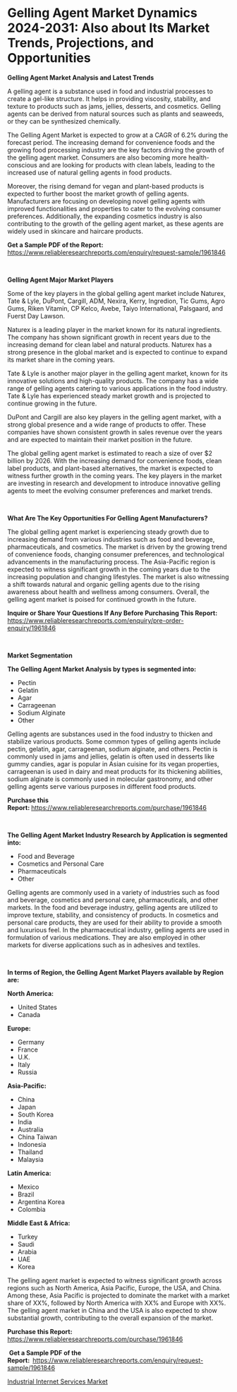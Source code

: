 <p><h1>Gelling Agent Market Dynamics 2024-2031: Also about Its Market Trends, Projections, and Opportunities</h1></p><p><strong>Gelling Agent Market Analysis and Latest Trends</strong></p>
<p><p>A gelling agent is a substance used in food and industrial processes to create a gel-like structure. It helps in providing viscosity, stability, and texture to products such as jams, jellies, desserts, and cosmetics. Gelling agents can be derived from natural sources such as plants and seaweeds, or they can be synthesized chemically.</p><p>The Gelling Agent Market is expected to grow at a CAGR of 6.2% during the forecast period. The increasing demand for convenience foods and the growing food processing industry are the key factors driving the growth of the gelling agent market. Consumers are also becoming more health-conscious and are looking for products with clean labels, leading to the increased use of natural gelling agents in food products.</p><p>Moreover, the rising demand for vegan and plant-based products is expected to further boost the market growth of gelling agents. Manufacturers are focusing on developing novel gelling agents with improved functionalities and properties to cater to the evolving consumer preferences. Additionally, the expanding cosmetics industry is also contributing to the growth of the gelling agent market, as these agents are widely used in skincare and haircare products.</p></p>
<p><strong>Get a Sample PDF of the Report:&nbsp;</strong> <a href="https://www.reliableresearchreports.com/enquiry/request-sample/1961846">https://www.reliableresearchreports.com/enquiry/request-sample/1961846</a></p>
<p>&nbsp;</p>
<p><strong>Gelling Agent Major Market Players</strong></p>
<p><p>Some of the key players in the global gelling agent market include Naturex, Tate & Lyle, DuPont, Cargill, ADM, Nexira, Kerry, Ingredion, Tic Gums, Agro Gums, Riken Vitamin, CP Kelco, Avebe, Taiyo International, Palsgaard, and Fuerst Day Lawson.</p><p>Naturex is a leading player in the market known for its natural ingredients. The company has shown significant growth in recent years due to the increasing demand for clean label and natural products. Naturex has a strong presence in the global market and is expected to continue to expand its market share in the coming years. </p><p>Tate & Lyle is another major player in the gelling agent market, known for its innovative solutions and high-quality products. The company has a wide range of gelling agents catering to various applications in the food industry. Tate & Lyle has experienced steady market growth and is projected to continue growing in the future.</p><p>DuPont and Cargill are also key players in the gelling agent market, with a strong global presence and a wide range of products to offer. These companies have shown consistent growth in sales revenue over the years and are expected to maintain their market position in the future.</p><p>The global gelling agent market is estimated to reach a size of over $2 billion by 2026. With the increasing demand for convenience foods, clean label products, and plant-based alternatives, the market is expected to witness further growth in the coming years. The key players in the market are investing in research and development to introduce innovative gelling agents to meet the evolving consumer preferences and market trends.</p></p>
<p>&nbsp;</p>
<p><strong>What Are The Key Opportunities For Gelling Agent Manufacturers?</strong></p>
<p><p>The global gelling agent market is experiencing steady growth due to increasing demand from various industries such as food and beverage, pharmaceuticals, and cosmetics. The market is driven by the growing trend of convenience foods, changing consumer preferences, and technological advancements in the manufacturing process. The Asia-Pacific region is expected to witness significant growth in the coming years due to the increasing population and changing lifestyles. The market is also witnessing a shift towards natural and organic gelling agents due to the rising awareness about health and wellness among consumers. Overall, the gelling agent market is poised for continued growth in the future.</p></p>
<p><strong>Inquire or Share Your Questions If Any Before Purchasing This Report:</strong> <a href="https://www.reliableresearchreports.com/enquiry/pre-order-enquiry/1961846">https://www.reliableresearchreports.com/enquiry/pre-order-enquiry/1961846</a></p>
<p>&nbsp;</p>
<p><strong>Market Segmentation</strong></p>
<p><strong>The Gelling Agent Market Analysis by types is segmented into:</strong></p>
<p><ul><li>Pectin</li><li>Gelatin</li><li>Agar</li><li>Carrageenan</li><li>Sodium Alginate</li><li>Other</li></ul></p>
<p><p>Gelling agents are substances used in the food industry to thicken and stabilize various products. Some common types of gelling agents include pectin, gelatin, agar, carrageenan, sodium alginate, and others. Pectin is commonly used in jams and jellies, gelatin is often used in desserts like gummy candies, agar is popular in Asian cuisine for its vegan properties, carrageenan is used in dairy and meat products for its thickening abilities, sodium alginate is commonly used in molecular gastronomy, and other gelling agents serve various purposes in different food products.</p></p>
<p><strong>Purchase this Report:&nbsp;</strong><a href="https://www.reliableresearchreports.com/purchase/1961846">https://www.reliableresearchreports.com/purchase/1961846</a></p>
<p>&nbsp;</p>
<p><strong>The Gelling Agent Market Industry Research by Application is segmented into:</strong></p>
<p><ul><li>Food and Beverage</li><li>Cosmetics and Personal Care</li><li>Pharmaceuticals</li><li>Other</li></ul></p>
<p><p>Gelling agents are commonly used in a variety of industries such as food and beverage, cosmetics and personal care, pharmaceuticals, and other markets. In the food and beverage industry, gelling agents are utilized to improve texture, stability, and consistency of products. In cosmetics and personal care products, they are used for their ability to provide a smooth and luxurious feel. In the pharmaceutical industry, gelling agents are used in formulation of various medications. They are also employed in other markets for diverse applications such as in adhesives and textiles.</p></p>
<p>&nbsp;</p>
<p><strong>In terms of Region, the Gelling Agent Market Players available by Region are:</strong></p>
<p>
    <p> <strong> North America: </strong>
        <ul>
            <li>United States</li>
            <li>Canada</li>
        </ul>
        </p> 
    <p> <strong> Europe: </strong>
        <ul>
            <li>Germany</li>
            <li>France</li>
            <li>U.K.</li>
            <li>Italy</li>
            <li>Russia</li>
        </ul>
        </p> 
    <p> <strong> Asia-Pacific: </strong>
        <ul>
            <li>China</li>
            <li>Japan</li>
            <li>South Korea</li>
            <li>India</li>
            <li>Australia</li>
            <li>China Taiwan</li>
            <li>Indonesia</li>
            <li>Thailand</li>
            <li>Malaysia</li>
        </ul>
        </p> 
    <p> <strong> Latin America: </strong>
        <ul>
            <li>Mexico</li>
            <li>Brazil</li>
            <li>Argentina Korea</li>
            <li>Colombia</li>
        </ul>
        </p> 
    <p> <strong> Middle East & Africa: </strong>
        <ul>
            <li>Turkey</li>
            <li>Saudi</li>
            <li>Arabia</li>
            <li>UAE</li>
            <li>Korea</li>
        </ul>
    </p>
    </p>
<p><p>The gelling agent market is expected to witness significant growth across regions such as North America, Asia Pacific, Europe, the USA, and China. Among these, Asia Pacific is projected to dominate the market with a market share of XX%, followed by North America with XX% and Europe with XX%. The gelling agent market in China and the USA is also expected to show substantial growth, contributing to the overall expansion of the market.</p></p>
<p><strong>Purchase this Report: </strong><a href="https://www.reliableresearchreports.com/purchase/1961846">https://www.reliableresearchreports.com/purchase/1961846</a></p>
<p>&nbsp;<strong>Get a Sample PDF of the Report:&nbsp;&nbsp;</strong><a href="https://www.reliableresearchreports.com/enquiry/request-sample/1961846">https://www.reliableresearchreports.com/enquiry/request-sample/1961846</a></p>
<p><strong></strong></p>
<p><p><a href="https://meowing-lemming-dd3.notion.site/Industrial-Internet-Services-Market-Challenges-Opportunities-and-Growth-Drivers-and-Major-Market--3637c9d6dccd4879b8e261ac83053781">Industrial Internet Services Market</a></p></p>